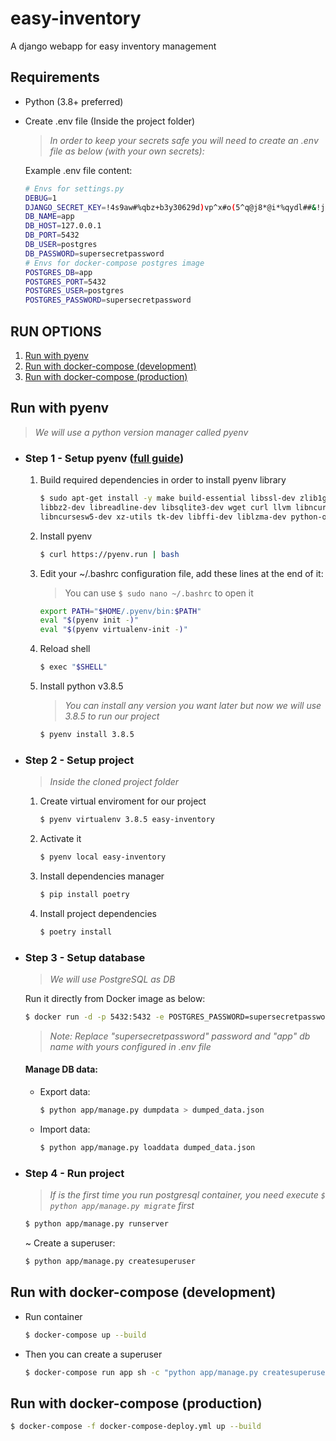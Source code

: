 # easy-inventory

A django webapp for easy inventory management

## Requirements

- Python (3.8+ preferred)
- Create .env file (Inside the project folder)
    >*In order to keep your secrets safe you will need to create an .env file as below (with your own secrets):*

    Example .env file content:

    ```sh
    # Envs for settings.py
    DEBUG=1
    DJANGO_SECRET_KEY=!4s9aw#%qbz+b3y30629d)vp^x#o(5^q@j8*@i*%qydl##&!j=
    DB_NAME=app
    DB_HOST=127.0.0.1
    DB_PORT=5432
    DB_USER=postgres
    DB_PASSWORD=supersecretpassword
    # Envs for docker-compose postgres image
    POSTGRES_DB=app
    POSTGRES_PORT=5432
    POSTGRES_USER=postgres
    POSTGRES_PASSWORD=supersecretpassword
    ```

## RUN OPTIONS

1. [Run with pyenv](#run-with-pyenv)
2. [Run with docker-compose (development)](#run-with-docker-compose-development)
3. [Run with docker-compose (production)](#run-with-docker-compose-production)

## Run with pyenv

>*We will use a python version manager called pyenv*

- ### Step 1 - Setup pyenv ([full guide](https://realpython.com/intro-to-pyenv/))

    1. Build required dependencies in order to install pyenv library

        ```sh
        $ sudo apt-get install -y make build-essential libssl-dev zlib1g-dev \
        libbz2-dev libreadline-dev libsqlite3-dev wget curl llvm libncurses5-dev \
        libncursesw5-dev xz-utils tk-dev libffi-dev liblzma-dev python-openssl
        ```

    2. Install pyenv

        ```sh
        $ curl https://pyenv.run | bash
        ```

    3. Edit your ~/.bashrc configuration file, add these lines at the end of it:
        > You can use ```$ sudo nano ~/.bashrc``` to open it

        ```sh
        export PATH="$HOME/.pyenv/bin:$PATH"
        eval "$(pyenv init -)"
        eval "$(pyenv virtualenv-init -)"
        ```

    4. Reload shell

        ```sh
        $ exec "$SHELL"
        ```

    5. Install python v3.8.5

        > *You can install any version you want later but now we will use 3.8.5 to run our project*

        ```sh
        $ pyenv install 3.8.5
        ```

- ### Step 2 - Setup project

    > *Inside the cloned project folder*
    1. Create virtual enviroment for our project

        ```sh
        $ pyenv virtualenv 3.8.5 easy-inventory
        ```

    2. Activate it

        ```sh
        $ pyenv local easy-inventory
        ```

    3. Install dependencies manager

        ```sh
        $ pip install poetry
        ```

    4. Install project dependencies

        ```sh
        $ poetry install
        ```

- ### Step 3 - Setup database

    >*We will use PostgreSQL as DB*

    Run it directly from Docker image as below:

    ```sh
    $ docker run -d -p 5432:5432 -e POSTGRES_PASSWORD=supersecretpassword -e POSTGRES_DB=app postgres:11-alpine
    ```

    >*Note: Replace "supersecretpassword" password and "app" db name with yours configured in .env file*

    #### Manage DB data:

    - Export data:
        ```sh
        $ python app/manage.py dumpdata > dumped_data.json
        ```

    - Import data:
        ```sh
        $ python app/manage.py loaddata dumped_data.json
        ```

- ### Step 4 - Run project

    >*If is the first time you run postgresql container, you need execute ```$ python app/manage.py migrate``` first*

    ```sh
    $ python app/manage.py runserver
    ```

    ~ Create a superuser:

    ```sh
    $ python app/manage.py createsuperuser
    ```
## Run with docker-compose (development)

- Run container
    ```sh
    $ docker-compose up --build
    ```
- Then you can create a superuser
    ```sh
    $ docker-compose run app sh -c "python app/manage.py createsuperuser"
    ```

## Run with docker-compose (production)

```sh
$ docker-compose -f docker-compose-deploy.yml up --build
```
